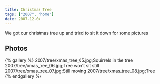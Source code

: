 ```yaml
---
title: Christmas Tree
tags: ["2007", "home"]
date: 2007-12-04
---
```

We got our christmas tree up and tried to sit it down for some pictures

## Photos 

{% gallery %} 
2007/tree/xmas_tree_05.jpg;Squirrels in the tree
2007/tree/xmas_tree_06.jpg;Tree won't sit still
2007/tree/xmas_tree_07.jpg;Still moving
2007/tree/xmas_tree_08.jpg;Tree
{% endgallery %}
